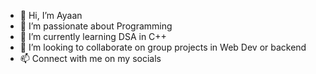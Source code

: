 - 👋 Hi, I’m Ayaan 
- 👀 I’m passionate about Programming
- 🌱 I’m currently learning DSA in C++
- 💞️ I’m looking to collaborate on group projects in Web Dev or backend
- 📫 Connect with me on my socials 

<!---
ayaanshk/ayaanshk is a ✨ special ✨ repository because its `README.md` (this file) appears on your GitHub profile.
You can click the Preview link to take a look at your changes.
--->
